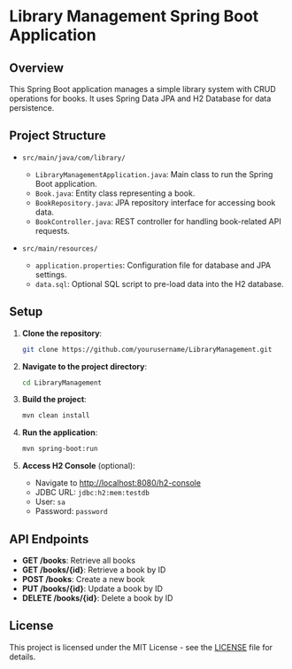 # Library Management Spring Boot Application

## Overview

This Spring Boot application manages a simple library system with CRUD operations for books. It uses Spring Data JPA and H2 Database for data persistence.

## Project Structure

- `src/main/java/com/library/`
  - `LibraryManagementApplication.java`: Main class to run the Spring Boot application.
  - `Book.java`: Entity class representing a book.
  - `BookRepository.java`: JPA repository interface for accessing book data.
  - `BookController.java`: REST controller for handling book-related API requests.

- `src/main/resources/`
  - `application.properties`: Configuration file for database and JPA settings.
  - `data.sql`: Optional SQL script to pre-load data into the H2 database.

## Setup

1. **Clone the repository**:
    ```bash
    git clone https://github.com/yourusername/LibraryManagement.git
    ```

2. **Navigate to the project directory**:
    ```bash
    cd LibraryManagement
    ```

3. **Build the project**:
    ```bash
    mvn clean install
    ```

4. **Run the application**:
    ```bash
    mvn spring-boot:run
    ```

5. **Access H2 Console** (optional):
   - Navigate to [http://localhost:8080/h2-console](http://localhost:8080/h2-console)
   - JDBC URL: `jdbc:h2:mem:testdb`
   - User: `sa`
   - Password: `password`

## API Endpoints

- **GET /books**: Retrieve all books
- **GET /books/{id}**: Retrieve a book by ID
- **POST /books**: Create a new book
- **PUT /books/{id}**: Update a book by ID
- **DELETE /books/{id}**: Delete a book by ID

## License

This project is licensed under the MIT License - see the [LICENSE](LICENSE) file for details.
